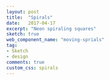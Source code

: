 ```yaml
---
layout: post
title:  "Spirals"
date:   2017-04-17
excerpt: "Neon spiraling squares"
sketch: true
web_component_name: "moving-sprials"
tag:
- Sketch
- design
comments: true
custom_css: spirals
---
```


<moving-spirals></moving-spirals>
